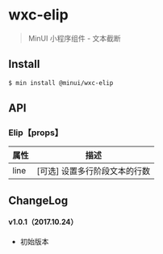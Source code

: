 # wxc-elip

> MinUI 小程序组件 - 文本截断

## Install

``` bash
$ min install @minui/wxc-elip
```

## API

### Elip【props】

| 属性 | 描述 |
| --- | --- |
| line | [可选] 设置多行阶段文本的行数 |

##  ChangeLog

#### v1.0.1（2017.10.24）

- 初始版本

